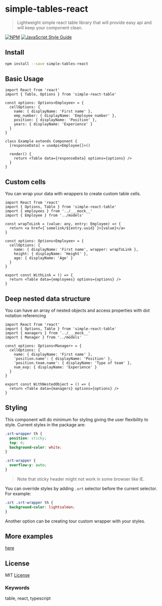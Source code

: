 # simple-tables-react

> Lightweight simple react table library that will provide easy api and will keep your component clean.

[![NPM](https://img.shields.io/npm/v/simple-tables-react.svg)](https://www.npmjs.com/package/simple-tables-react) [![JavaScript Style Guide](https://img.shields.io/badge/code_style-standard-brightgreen.svg)](https://standardjs.com)

## Install

```bash
npm install --save simple-tables-react
```

## Basic Usage

```tsx
import React from 'react'
import { Table, Options } from 'simple-react-table'

const options: Options<Employee> = {
  cellOptions: {
    name: { displayName: 'First name' },
    emp_number: { displayName: 'Employee number' },
    position: { displayName: 'Position' },
    years: { displayName: 'Experience' }
  }
}

class Example extends Component {
  [responseData] = useApi<Employee[]>()

  render() {
    return <Table data={responseData} options={options} />
  }
}
```

## Custom cells

You can wrap your data with wrappers to create custom table cells.

```tsx
import React from 'react'
import { Options, Table } from 'simple-react-table'
import { employees } from '../___mock__'
import { Employee } from '../models'

const wrapToLink = (value: any, entry: Employee) => {
  return <a href={`somelink/${entry.uuid}`}>{value}</a>
}

const options: Options<Employee> = {
  cellOptions: {
    name: { displayName: 'First name', wrapper: wrapToLink },
    height: { displayName: 'Height' },
    age: { displayName: 'Age' }
  }
}

export const WithLink = () => {
  return <Table data={employees} options={options} />
}
```

## Deep nested data structure

You can have an array of nested objects and access properties with dot notation referencing

```tsx
import React from 'react'
import { Options, Table } from 'simple-react-table'
import { managers } from '../___mock__'
import { Manager } from '../models'

const options: Options<Manager> = {
  cellOptions: {
    name: { displayName: 'First name' },
    'position.name': { displayName: 'Position' },
    'position.team.name': { displayName: 'Type of team' },
    num_exp: { displayName: 'Experience' }
  }
}

export const WithNestedObject = () => {
  return <Table data={managers} options={options} />
}
```

## Styling

This component will do minimum for styling giving the user flexibility to style.
Current styles in the package are:

```css
.srt-wrapper th {
  position: sticky;
  top: 0;
  background-color: white;
}

.srt-wrapper {
  overflow-y: auto;
}
```

> Note that sticky header might not work in some browser like IE.

You can override styles by adding `.srt` selector before the current selector. For example:

```css
.srt .srt-wrapper th {
  background-color: lightsalmon;
}
```

Another option can be creating tour custom wrapper with your styles.

## More examples

[here](https://rufataliy.github.io/simple-tables-react/)

## License

MIT [License](https://github.com/rufataliy/simple-tables-react/blob/master/LICENSE.md)

### Keywords

table, react, typescript
